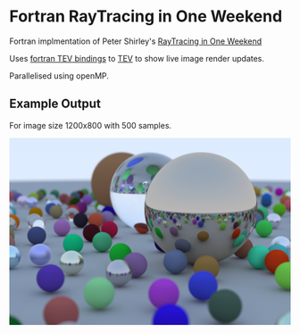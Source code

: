 # Fortran RayTracing in One Weekend

Fortran implmentation of Peter Shirley's [RayTracing in One Weekend](https://raytracing.github.io/books/RayTracingInOneWeekend.html)

Uses [fortran TEV bindings](https://github.com/lewisfish/fortran_tev_bindings) to [TEV](https://github.com/Tom94/tev/) to show live image render updates.

Parallelised using openMP.

## Example Output

For image size 1200x800 with 500 samples.

![Example Output](https://github.com/lewisfish/Fortran-RayTracing-in-One-Weekend/raw/main/image.png)
